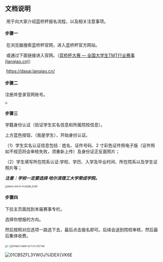 ## 文档说明

​	用于向大家介绍蓝桥杯报名流程，以及相关注意事项。

#### 步骤一

​	在浏览器搜索蓝桥杯官网，进入蓝桥杯官方网站。

​	或通过下面链接进入官网。（[蓝桥杯大赛 — 全国大学生TMT行业赛事 (lanqiao.cn)](https://dasai.lanqiao.cn/)）

​	https://dasai.lanqiao.cn/

#### 步骤二

注册并登录官网账号。

<img src="C:\Users\ASUS\OneDrive\图片\蓝桥杯流程\N2IYAQQN0G[G3HI2{1CRH39.png" style="zoom: 50%;" />

#### 步骤三

学籍身份认证（验证学生实名信息和所属院校信息）。

上方蓝色按钮，（我是学生），开始身份认证。

（1）学生实名认证信息包括：姓名、证件号码、2 寸彩色证件照电子版（证件照如不规范将会审核失败，须重新上传）及身份证正反面照片；

（2）学生填写所在院系认证:学校、学历、入学及毕业时间、所在院系以及学生证照片等；

***注意：学校一定要选择 哈尔滨理工大学荣成学院。***

<img src="C:\Users\ASUS\OneDrive\图片\蓝桥杯流程\6NA5~IO9~P~7I{}E@M_ZCM1.png" alt="6NA5~IO9~P~7I{}E@M_ZCM1" style="zoom:50%;" />

#### 步骤四

下拉主页面找到本届赛事专栏。

选择你想报的方向。

然后按照对应选项一路选下去，最后点击报名即可。后续会送到院校审核，然后最后集体收费。

<img src="C:\Users\ASUS\OneDrive\文档\Typora\灵创空间\蓝桥杯报名流程.assets\1-1697982810003-15.png" alt="1" style="zoom:50%;" />

<img src="C:\Users\ASUS\OneDrive\文档\Typora\灵创空间\蓝桥杯报名流程.assets\NYNKO%XBIPXCT{V%75CTNE.png" alt="NYNKO%XBIP~XCT{V%75CTNE" style="zoom:50%;" />

![01CB5ZFL3YWOJ%IDEX{VK6E](C:\Users\ASUS\OneDrive\文档\Typora\灵创空间\蓝桥杯报名流程.assets\01CB5ZFL3YWOJ%IDEX{VK6E.png)
